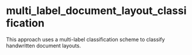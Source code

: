 # multi_label_document_layout_classification
This approach uses a multi-label classification scheme to classify handwritten document layouts.
